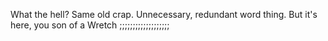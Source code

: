 What the hell? Same old crap. Unnecessary, redundant word thing. But it's here, you son of a Wretch ;;;;;;;;;;;;;;;;;;;
